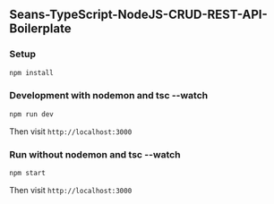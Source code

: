 ## Seans-TypeScript-NodeJS-CRUD-REST-API-Boilerplate 

### Setup

```bash
npm install
```

### Development with nodemon and tsc --watch

```bash
npm run dev
```

Then visit `http://localhost:3000`

### Run without nodemon and tsc --watch

```bash
npm start
```

Then visit `http://localhost:3000`
